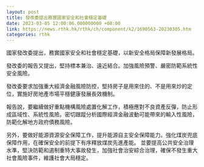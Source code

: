 ```yaml
---
layout: post
title: 發改委提出務實國家安全和社會穩定基礎
date: 2023-03-05 12:00:06.000000000 +08:00
link: https://news.rthk.hk/rthk/ch/component/k2/1690563-20230305.htm
categories: rthk
---
```


國家發改委提出，務實國家安全和社會穩定基礎，以新安全格局保障新發展格局。

發改委的報告又提出，堅持標本兼治、遠近結合。加強風險預警、嚴密防範系統性安全風險。

發改委要求加強重大經濟金融風險防控，堅持房子是用來住的、不是用來炒的定位，實施好房地產市場平穩健康發展長效機制。

報告說，要繼續做好重點機構風險處置化解工作，積極應對不良資產反彈，防止形成區域性、系統性風險。密切跟蹤分析國際經濟金融波動可能帶來的輸入性風險，防範化解地方政府債務風險。

另外，要做好能源資源安全保障工作，提升能源自主安全保障能力。強化煤炭兜底保障作用，在確保安全的前提下有序釋放煤炭先進產能。
並要提高公共安全治理水準，堅決防範和遏制重特大事故發生，加強社會治安綜合治理，確保不發生重大社會風險事件，維護社會大局穩定。
